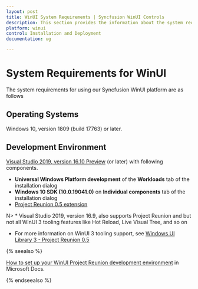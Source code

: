 ```yaml
---
layout: post
title: WinUI System Requirements | Syncfusion WinUI Controls
description: This section provides the information about the system requirements for WinUI - Project Reunion platform.
platform: winui
control: Installation and Deployment
documentation: ug

---
```


# System Requirements for WinUI

The system requirements for using our Syncfusion WinUI platform are as follows

## Operating Systems

Windows 10, version 1809 (build 17763) or later.

## Development Environment

[Visual Studio 2019, version 16.10 Preview](https://visualstudio.microsoft.com/vs/preview/) (or later) with following components. 
 * <b>Universal Windows Platform development</b> of the <b>Workloads</b> tab of the installation dialog  
 * <b>Windows 10 SDK (10.0.19041.0)</b> on <b>Individual components</b> tab of the installation dialog 
 * [Project Reunion 0.5 extension](https://marketplace.visualstudio.com/items?itemName=ProjectReunion.MicrosoftProjectReunion)

N> * Visual Studio 2019, version 16.9, also supports Project Reunion and but not all WinUI 3 tooling features like Hot Reload, Live Visual Tree, and so on 
* For more information on WinUI 3 tooling support, see [Windows UI Library 3 - Project Reunion 0.5](https://docs.microsoft.com/en-us/windows/apps/winui/winui3/)


{% seealso %}

[How to set up your WinUI Project Reunion development environment](https://docs.microsoft.com/en-us/windows/apps/project-reunion/get-started-with-project-reunion#set-up-your-development-environment) in Microsoft Docs.

{% endseealso %}